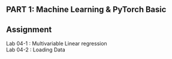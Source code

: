 ## PART 1: Machine Learning & PyTorch Basic

## Assignment
Lab 04-1 : Multivariable Linear regression  
Lab 04-2 : Loading Data
